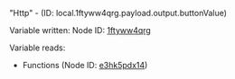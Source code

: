 "Http" - (ID: local.1ftyww4qrg.payload.output.buttonValue)

Variable written:
Node ID: [1ftyww4qrg](../nodes/1ftyww4qrg.md)

Variable reads:
* Functions (Node ID: [e3hk5pdx14](../nodes/e3hk5pdx14.md))

